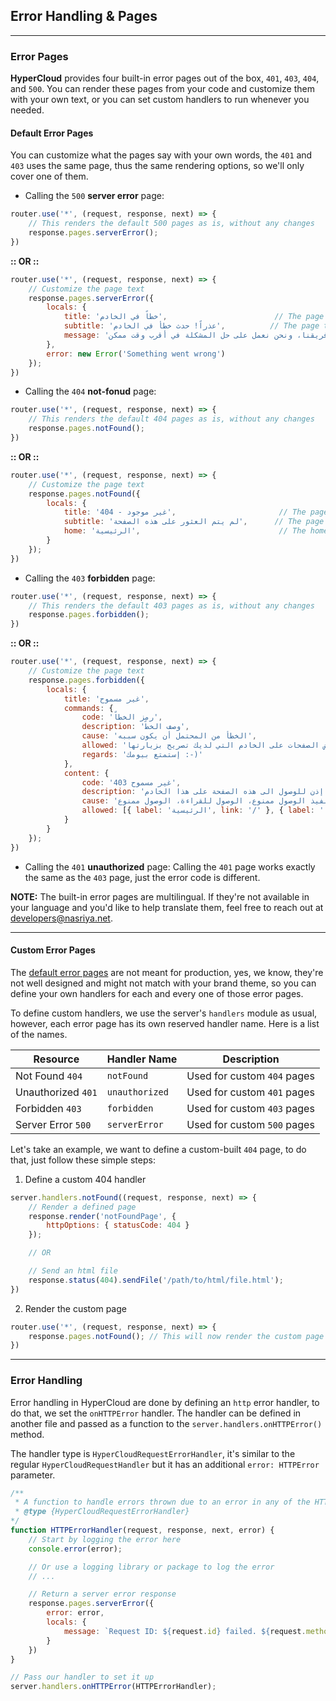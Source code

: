 ## Error Handling & Pages
___

### Error Pages
**HyperCloud** provides four built-in error pages out of the box, `401`, `403`, `404`, and `500`. You can render these pages from your code and customize them with your own text, or you can set custom handlers to run whenever you needed.

#### Default Error Pages
You can customize what the pages say with your own words, the `401` and `403` uses the same page, thus the same rendering options, so we'll only cover one of them.

- Calling the `500` **server error** page:
```js
router.use('*', (request, response, next) => {
    // This renders the default 500 pages as is, without any changes
    response.pages.serverError();
})
```
**:: OR ::**
```js
router.use('*', (request, response, next) => {
    // Customize the page text
    response.pages.serverError({
        locals: {
            title: 'خطاً في الخادم',                        // The page title in browsers,
            subtitle: 'عذراً! حدث خطأ في الخادم',          // The page title to render for visitors
            message: 'نحن آسفون، ولكن حدث خطأ ما من جانبنا. لقد تم إخطار فريقنا، ونحن نعمل على حل المشكلة في أقرب وقت ممكن.',
        },
        error: new Error('Something went wrong')
    });
})
```

- Calling the `404` **not-fonud** page:
```js
router.use('*', (request, response, next) => {
    // This renders the default 404 pages as is, without any changes
    response.pages.notFound();
})
```
**:: OR ::**
```js
router.use('*', (request, response, next) => {
    // Customize the page text
    response.pages.notFound({
        locals: {
            title: 'غير موجود - 404',                       // The page title in browsers,
            subtitle: 'لم يتم العثور على هذه الصفحة',      // The page title to render for visitors
            home: 'الرئيسية',                               // The home button label
        }
    });
})
```

- Calling the `403` **forbidden** page:
```js
router.use('*', (request, response, next) => {
    // This renders the default 403 pages as is, without any changes
    response.pages.forbidden();
})
```
**:: OR ::**
```js
router.use('*', (request, response, next) => {
    // Customize the page text
    response.pages.forbidden({
        locals: {
            title: 'غير مسموح',
            commands: {
                code: 'رمز الخطاً',
                description: 'وصف الخطً',
                cause: 'الخطأ من المحتمل أن يكون سببه',
                allowed: 'بعض الصفحات على الخادم التي لديك تصريح بزيارتها',
                regards: 'إستمتع بيومك :-)'
            },
            content: {
                code: '403 غير مسموح',
                description: 'الوصول مرفوض. ليس لديك إذن للوصول الى هذه الصفحة على هذا الخادم',
                cause: 'تنفيذ الوصول ممنوع، الوصول للقراءة، الوصول ممنوع، SSL مطلوب، SSL 128 مطلوب، عنوان IP مرفوض، شهادة العميل مطلوبة، تم رفض الوصول إلى الموقع،  عدد كبير جدًا من المستخدمين، تكوين غير صالح، تغيير كلمة المرور، تم رفض الوصول إلى مصمم الخرائط، تم إبطال شهادة العميل، الدليل تم رفض القائمة، تجاوز تراخيص وصول العميل، شهادة العميل غير موثوقة أو غير صالحة، انتهت صلاحية شهادة العميل أو ليست صالحة بعد، فشل تسجيل الدخول بجواز السفر، تم رفض الوصول إلى المصدر، تم رفض العمق اللانهائي، طلبات كثيرة جدًا من نفس عنوان IP للعميل',
                allowed: [{ label: 'الرئيسية', link: '/' }, { label: 'عنا', link: '/about' }, { label: 'إتصل بنا', link: '/support/contact' }],
            }
        }
    });
})
```

- Calling the `401` **unauthorized** page:
Calling the `401` page works exactly the same as the `403` page, just the error code is different.

**NOTE:** The built-in error pages are multilingual. If they're not available in your language and you'd like to help translate them, feel free to reach out at developers@nasriya.net.
___

#### Custom Error Pages
The [default error pages](#default-error-pages) are not meant for production, yes, we know, they're not well designed and might not match with your brand theme, so you can define your own handlers for each and every one of those error pages.

To define custom handlers, we use the server's `handlers` module as usual, however, each error page has its own reserved handler name. Here is a list of the names.

| Resource           | Handler Name   | Description                 |
| ------------------ | -------------- | --------------------------- |
| Not Found `404`    | `notFound`     | Used for custom `404` pages |
| Unauthorized `401` | `unauthorized` | Used for custom `401` pages |
| Forbidden `403`    | `forbidden`    | Used for custom `403` pages |
| Server Error `500` | `serverError`  | Used for custom `500` pages |

Let's take an example, we want to define a custom-built `404` page, to do that, just follow these simple steps:

1. Define a custom 404 handler
```js
server.handlers.notFound((request, response, next) => {
    // Render a defined page
    response.render('notFoundPage', {
        httpOptions: { statusCode: 404 }
    });

    // OR

    // Send an html file
    response.status(404).sendFile('/path/to/html/file.html');
})
```
2. Render the custom page
```js
router.use('*', (request, response, next) => {
    response.pages.notFound(); // This will now render the custom page
})
```
___
### Error Handling
Error handling in HyperCloud are done by defining an `http` error handler, to do that, we set the `onHTTPError` handler. The handler can be defined in another file and passed as a function to the `server.handlers.onHTTPError()` method.

The handler type is `HyperCloudRequestErrorHandler`, it's similar to the regular `HyperCloudRequestHandler` but it has an additional `error: HTTPError` parameter.

```js
/**
 * A function to handle errors thrown due to an error in any of the HTTP middlewares
 * @type {HyperCloudRequestErrorHandler}
*/
function HTTPErrorHandler(request, response, next, error) {
    // Start by logging the error here
    console.error(error);

    // Or use a logging library or package to log the error
    // ...

    // Return a server error response
    response.pages.serverError({
        error: error,
        locals: {
            message: `Request ID: ${request.id} failed. ${request.method} ${request.path.join('/')}`
        }
    })
}

// Pass our handler to set it up
server.handlers.onHTTPError(HTTPErrorHandler);
```